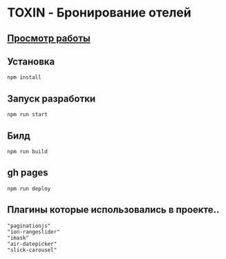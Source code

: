 
# TOXIN - Бронирование отелей



## [Просмотр работы](https://igorpichnenko.github.io/project/)

## Установка
```
npm install
```
## Запуск разработки
```
npm run start
```
## Билд 
```
npm run build
```
## gh pages
```
npm run deploy
```

## Плагины которые использовались в проекте.. 
```
"paginationjs"
"ion-rangeslider"
"imask"
"air-datepicker"
"slick-carousel"
